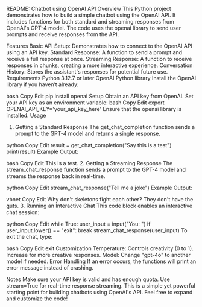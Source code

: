 README: Chatbot using OpenAI API
Overview
This Python project demonstrates how to build a simple chatbot using the OpenAI API. It includes functions for both standard and streaming responses from OpenAI's GPT-4 model. The code uses the openai library to send user prompts and receive responses from the API.

Features
Basic API Setup: Demonstrates how to connect to the OpenAI API using an API key.
Standard Response: A function to send a prompt and receive a full response at once.
Streaming Response: A function to receive responses in chunks, creating a more interactive experience.
Conversation History: Stores the assistant's responses for potential future use.
Requirements
Python 3.12.7 or later
OpenAI Python library
Install the OpenAI library if you haven’t already:

bash
Copy
Edit
pip install openai
Setup
Obtain an API key from OpenAI.
Set your API key as an environment variable:
bash
Copy
Edit
export OPENAI_API_KEY='your_api_key_here'
Ensure that the openai library is installed.
Usage
1. Getting a Standard Response
The get_chat_completion function sends a prompt to the GPT-4 model and returns a single response.

python
Copy
Edit
result = get_chat_completion("Say this is a test")
print(result)
Example Output:

bash
Copy
Edit
This is a test.
2. Getting a Streaming Response
The stream_chat_response function sends a prompt to the GPT-4 model and streams the response back in real-time.

python
Copy
Edit
stream_chat_response("Tell me a joke")
Example Output:

vbnet
Copy
Edit
Why don't skeletons fight each other?
They don't have the guts.
3. Running an Interactive Chat
This code block enables an interactive chat session:

python
Copy
Edit
while True:
    user_input = input("You: ")
    if user_input.lower() == "exit":
        break
    stream_chat_response(user_input)
To exit the chat, type:

bash
Copy
Edit
exit
Customization
Temperature: Controls creativity (0 to 1). Increase for more creative responses.
Model: Change "gpt-4o" to another model if needed.
Error Handling
If an error occurs, the functions will print an error message instead of crashing.

Notes
Make sure your API key is valid and has enough quota.
Use stream=True for real-time response streaming.
This is a simple yet powerful starting point for building chatbots using OpenAI's API. Feel free to expand and customize the code!







